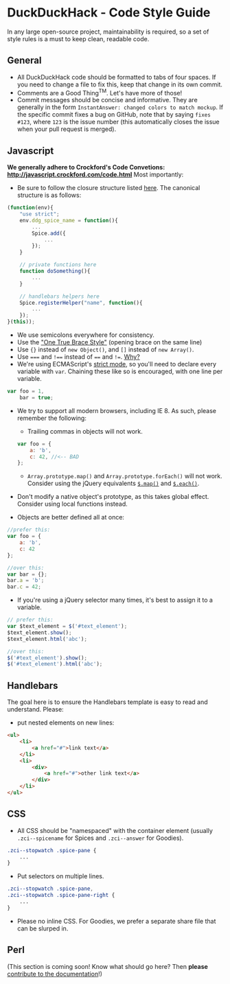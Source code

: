 # DuckDuckHack - Code Style Guide

In any large open-source project, maintainability is required, so a set of style rules is a must to keep clean, readable code.

## General

+ All DuckDuckHack code should be formatted to tabs of four spaces. If you need to change a file to fix this, keep that change in its own commit.
+ Comments are a Good Thing<sup>TM</sup>. Let's have more of those!
+ Commit messages should be concise and informative. They are generally in the form `InstantAnswer: changed colors to match mockup`. If the specific commit fixes a bug on GitHub, note that by saying `fixes #123`, where `123` is the issue number (this automatically closes the issue when your pull request is merged). 

## Javascript
**We generally adhere to Crockford's Code Convetions: http://javascript.crockford.com/code.html** Most importantly:

+ Be sure to follow the closure structure listed [here](https://github.com/duckduckgo/duckduckgo-documentation/blob/master/duckduckhack/spice/spice_basic_tutorial.md#npm-spice---frontend-javascript). The canonical structure is as follows: 

```javascript
(function(env){
    "use strict";
    env.ddg_spice_name = function(){
        ...
        Spice.add({
            ...
        });
    }

    // private functions here
    function doSomething(){
        ...
    }

    // handlebars helpers here
    Spice.registerHelper("name", function(){
        ...
    });
}(this));
```

+ We use semicolons everywhere for consistency.
+ Use the ["One True Brace Style"](https://en.wikipedia.org/wiki/Indent_style#Variant:_1TBS) (opening brace on the same line)
+ Use `{}` instead of `new Object()`, and `[]` instead of `new Array()`.
+ Use `===` and `!==` instead of `==` and `!=`. [Why?](http://stackoverflow.com/a/359509/1998450)
+ We're using ECMAScript's [strict mode](https://developer.mozilla.org/en-US/docs/Web/JavaScript/Reference/Functions_and_function_scope/Strict_mode?redirectlocale=en-US&redirectslug=JavaScript%2FReference%2FFunctions_and_function_scope%2FStrict_mode), so you'll need to declare every variable with `var`. Chaining these like so is encouraged, with one line per variable.

```javascript
var foo = 1,
    bar = true;
```

+ We try to support all modern browsers, including IE 8. As such, please remember the following:
    + Trailing commas in objects will not work.

    ```javascript
    var foo = {
        a: 'b',
        c: 42, //<-- BAD
    };
    ```
    
    + `Array.prototype.map()` and `Array.prototype.forEach()` will not work. Consider using the jQuery equivalents [`$.map()`](http://api.jquery.com/jQuery.map/) and [`$.each()`](http://api.jquery.com/jQuery.each/).
+ Don't modify a native object's prototype, as this takes global effect. Consider using local functions instead.
+ Objects are better defined all at once:

```javascript
//prefer this:
var foo = {
    a: 'b',
    c: 42
};

//over this:
var bar = {};
bar.a = 'b';
bar.c = 42;
```

+ If you're using a jQuery selector many times, it's best to assign it to a variable.

```javascript
// prefer this:
var $text_element = $('#text_element');
$text_element.show();
$text_element.html('abc');

//over this:
$('#text_element').show();
$('#text_element').html('abc');
```

## Handlebars

The goal here is to ensure the Handlebars template is easy to read and understand. Please:

+ put nested elements on new lines:

```html
<ul>
    <li>
        <a href="#">link text</a>
    </li>
    <li>
        <div>
            <a href="#">other link text</a>
        </div>
    </li>
</ul>
```

## CSS

+ All CSS should be "namespaced" with the container element (usually `.zci--spicename` for Spices and `.zci--answer` for Goodies).

```css
.zci--stopwatch .spice-pane {
    ...
}
```

+ Put selectors on multiple lines.

```css
.zci--stopwatch .spice-pane,
.zci--stopwatch .spice-pane-right {
    ...
}
```

+ Please no inline CSS. For Goodies, we prefer a separate share file that can be slurped in.

## Perl

(This section is coming soon! Know what should go here? Then **please** [contribute to the documentation](https://github.com/duckduckgo/duckduckgo-documentation/blob/master/CONTRIBUTING.md)!)